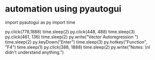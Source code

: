 # automation using pyautogui

import pyautogui as py
import time

py.click(778,1888)
time.sleep(2)
py.click(448, 488)
time.sleep(3)
py.click(461, 136)
time.sleep(2)
py.write("Vector Autoregression ")
time.sleep(2)
py.keyDown("Enter")
time.sleep(3)
py.hotkey("Function", "F4")
time.sleep(1)
py.click(388, 1888)
time.sleep(2)
py.write("Notes: \nI didn't understand anything.")
